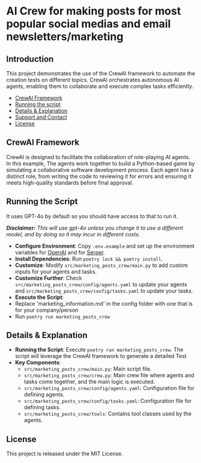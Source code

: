 # AI Crew for making posts for most popular social medias and email newsletters/marketing
## Introduction
This project demonstrates the use of the CrewAI framework to automate the creation tests on different topics. CrewAI orchestrates autonomous AI agents, enabling them to collaborate and execute complex tasks efficiently.


- [CrewAI Framework](#crewai-framework)
- [Running the script](#running-the-script)
- [Details & Explanation](#details--explanation)
- [Support and Contact](#support-and-contact)
- [License](#license)

## CrewAI Framework
CrewAI is designed to facilitate the collaboration of role-playing AI agents. In this example, The agents work together to build a Python-based game by simulating a collaborative software development process. Each agent has a distinct role, from writing the code to reviewing it for errors and ensuring it meets high-quality standards before final approval.


## Running the Script
It uses GPT-4o by default so you should have access to that to run it.

***Disclaimer:** This will use gpt-4o unless you change it to use a different model, and by doing so it may incur in different costs.*

- **Configure Environment**: Copy `.env.example` and set up the environment variables for [OpenAI](https://platform.openai.com/api-keys) and for [Serper](https://serper.dev/).
- **Install Dependencies**: Run `poetry lock && poetry install`.
- **Customize**: Modify `src/marketing_posts_crew/main.py` to add custom inputs for your agents and tasks.
- **Customize Further**: Check `src/marketing_posts_crew/config/agents.yaml` to update your agents and `src/marketing_posts_crew/config/tasks.yaml` to update your tasks.
- **Execute the Script**:
- Replace 'marketing_information.md' in the config folder with one that is for your company/person
- Run `poetry run marketing_posts_crew` 

## Details & Explanation
- **Running the Script**: Execute `poetry run marketing_posts_crew`. The script will leverage the CrewAI framework to generate a detailed Test
- **Key Components**:
  - `src/marketing_posts_crew/main.py`: Main script file.
  - `src/marketing_posts_crew/crew.py`: Main crew file where agents and tasks come together, and the main logic is executed.
  - `src/marketing_posts_crew/config/agents.yaml`: Configuration file for defining agents.
  - `src/marketing_posts_crew/config/tasks.yaml`: Configuration file for defining tasks.
  - `src/marketing_posts_crew/tools`: Contains tool classes used by the agents.

## License
This project is released under the MIT License.
